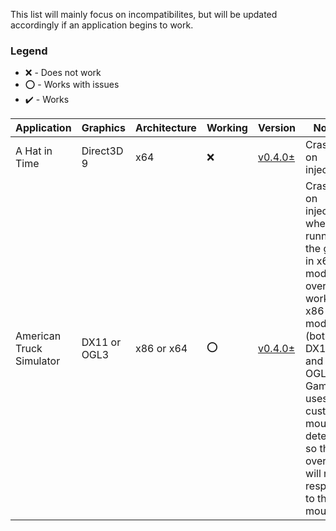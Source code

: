 This list will mainly focus on incompatibilites, but will be updated accordingly if an application begins to work.

### Legend
- :x: - Does not work
- :o: - Works with issues
- :heavy_check_mark: - Works

| Application | Graphics | Architecture | Working | Version | Notes |
|---|---|---|---|---|---|
| A Hat in Time | Direct3D 9 | x64 | :x: | [v0.4.0±][v0.4.0] | Crashes on injection.
| American Truck Simulator | DX11 or OGL3 | x86 or x64 | :o: | [v0.4.0±][v0.4.0] | Crashes on injection when running the game in x64 mode, overlay work in x86 mode (both DX11 and OGL3); Game uses custom mouse detection so the overlay will not respond to the mouse |

<!-- Quick links -->
[v0.3.0]: https://github.com/BttrDrgn/radio.garten/releases/tag/v0.3.0
[v0.4.0]: https://github.com/BttrDrgn/radio.garten/releases/tag/v0.4.0
